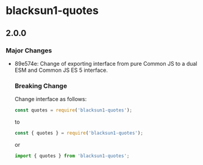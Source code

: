 # blacksun1-quotes

## 2.0.0

### Major Changes

-   89e574e: Change of exporting interface from pure Common JS to a dual ESM and Common JS ES 5 interface.

    ### Breaking Change

    Change interface as follows:

    ```js
    const quotes = require('blacksun1-quotes');
    ```

    to

    ```js
    const { quotes } = require('blacksun1-quotes');
    ```

    or

    ```typescript
    import { quotes } from 'blacksun1-quotes';
    ```
